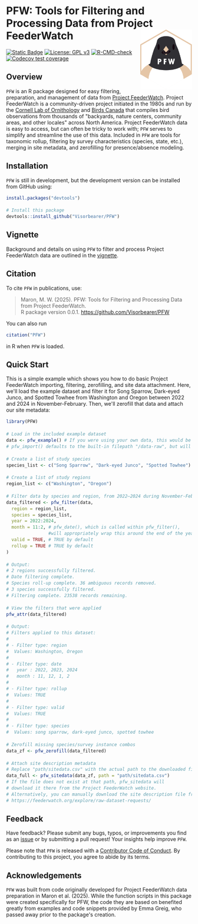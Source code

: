 
# PFW: Tools for Filtering and Processing Data from Project FeederWatch <img src="man/figures/logo.png" align="right" width=140 alt="Hexagonal PFW logo, featuring a Dark-eyed Junco with a seed in its beak."/>

<!-- badges: start -->
[![Static
Badge](https://www.repostatus.org/badges/latest/wip.svg)](https://www.repostatus.org/#wip)
[![License: GPL
v3](https://img.shields.io/badge/License-GPL%20v3-blue.svg)](http://www.gnu.org/licenses/gpl-3.0)
[![R-CMD-check](https://github.com/Visorbearer/PFW/actions/workflows/R-CMD-check.yaml/badge.svg)](https://github.com/Visorbearer/PFW/actions/workflows/R-CMD-check.yaml)
[![Codecov test coverage](https://codecov.io/gh/Visorbearer/PFW/graph/badge.svg)](https://app.codecov.io/gh/Visorbearer/PFW)
<!-- badges: end -->

## Overview

`PFW` is an R package designed for easy filtering, preparation, 
and management of data from [Project FeederWatch](https://feederwatch.org/). 
Project FeederWatch is a community-driven project initiated in the 1980s
and run by the [Cornell Lab of Ornithology](https://www.birds.cornell.edu/) and [Birds Canada](https://www.birdscanada.org/)
that compiles bird observations from thousands of "backyards, nature centers, 
community areas, and other locales" across North America. Project FeederWatch data is easy to access, 
but can often be tricky to work with; `PFW` serves to simplify and streamline the use of this data. 
Included in `PFW` are tools for taxonomic rollup, filtering by survey characteristics 
(species, state, etc.), merging in site metadata, and zerofilling for presence/absence modeling.

## Installation

`PFW` is still in development, but the development version can be installed from GitHub using:

``` r
install.packages("devtools")

# Install this package
devtools::install_github("Visorbearer/PFW")
```

## Vignette

Background and details on using `PFW` to filter and process Project FeederWatch data are outlined in the [vignette](https://Visorbearer.github.io/PFW/articles/PFW.html).

## Citation

To cite `PFW` in publications, use:

> Maron, M. W. (2025). PFW: Tools for Filtering and Processing Data from Project FeederWatch.  
> R package version 0.0.1. https://github.com/Visorbearer/PFW

You can also run

```r
citation("PFW")
```

in R when `PFW` is loaded.

## Quick Start

This is a simple example which shows you how to do basic Project FeederWatch importing, filtering, zerofilling, and site data attachment.
Here, we'll load the example dataset and filter it for Song Sparrow, Dark-eyed Junco, and Spotted Towhee from Washington
and Oregon between 2022 and 2024 in November-February. Then, we'll zerofill that data and attach our site metadata:

``` r
library(PFW)

# Load in the included example dataset
data <- pfw_example() # If you were using your own data, this would be pfw_import() instead.
# pfw_import() defaults to the built-in filepath "/data-raw", but will accept a different filepath.

# Create a list of study species
species_list <- c("Song Sparrow", "Dark-eyed Junco", "Spotted Towhee")

# Create a list of study regions
region_list <- c("Washington", "Oregon")

# Filter data by species and region, from 2022–2024 during November-February
data_filtered <- pfw_filter(data,
  region = region_list,
  species = species_list,
  year = 2022:2024,
  month = 11:2, # pfw_date(), which is called within pfw_filter(), 
                #will appropriately wrap this around the end of the year.
  valid = TRUE, # TRUE by default
  rollup = TRUE # TRUE by default
)

# Output:
# 2 regions successfully filtered.
# Date filtering complete.
# Species roll-up complete. 36 ambiguous records removed.
# 3 species successfully filtered.
# Filtering complete. 23538 records remaining.

# View the filters that were applied
pfw_attr(data_filtered)

# Output:
# Filters applied to this dataset:
#
# - Filter type: region 
#  Values: Washington, Oregon 
#
# - Filter type: date 
#   year : 2022, 2023, 2024 
#   month : 11, 12, 1, 2 
#
# - Filter type: rollup 
#  Values: TRUE 
#
# - Filter type: valid 
#  Values: TRUE 
#
# - Filter type: species 
#  Values: song sparrow, dark-eyed junco, spotted towhee 

# Zerofill missing species/survey instance combos
data_zf <- pfw_zerofill(data_filtered)

# Attach site description metadata
# Replace "path/sitedata.csv" with the actual path to the downloaded file
data_full <- pfw_sitedata(data_zf, path = "path/sitedata.csv")
# If the file does not exist at that path, pfw_sitedata will
# download it there from the Project FeederWatch website.
# Alternatively, you can manually download the site description file from:
# https://feederwatch.org/explore/raw-dataset-requests/
```

## Feedback

Have feedback? Please submit any bugs, typos, or improvements you find as an [issue](https://github.com/Visorbearer/PFW/issues) or by submitting a pull request!
Your insights help improve `PFW`. 

Please note that `PFW` is released with a [Contributor Code of Conduct](https://Visorbearer.github.io/PFW/CODE_OF_CONDUCT.html). By contributing to this project, you agree to abide by its terms.

## Acknowledgements

`PFW` was built from code originally developed for Project FeederWatch data preparation in Maron et al. (2025). 
While the function scripts in this package were created specifically for PFW, the code they are based on 
benefited greatly from examples and code snippets provided by Emma Greig, who passed away prior to the 
package's creation.
